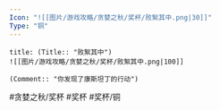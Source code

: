 ```yaml
---
Icon: "![[图片/游戏攻略/贪婪之秋/奖杯/败絮其中.png|30]]"
Type: "铜"
---
```

```ad-common-bronze-trophy
title: (Title:: "败絮其中")
![[图片/游戏攻略/贪婪之秋/奖杯/败絮其中.png|100]]

(Comment:: "你发现了康斯坦丁的行动")
```

#贪婪之秋/奖杯 #奖杯 #奖杯/铜
